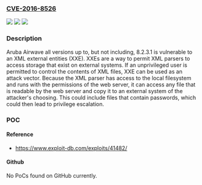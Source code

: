 ### [CVE-2016-8526](https://cve.mitre.org/cgi-bin/cvename.cgi?name=CVE-2016-8526)
![](https://img.shields.io/static/v1?label=Product&message=Aruba%20AirWave&color=blue)
![](https://img.shields.io/static/v1?label=Version&message=all%20versions%20up%20to%2C%20but%20not%20including%2C%208.2.3.1%20&color=brightgreen)
![](https://img.shields.io/static/v1?label=Vulnerability&message=XML%20External%20Entity%20Vulnerability&color=brightgreen)

### Description

Aruba Airwave all versions up to, but not including, 8.2.3.1 is vulnerable to an XML external entities (XXE). XXEs are a way to permit XML parsers to access storage that exist on external systems. If an unprivileged user is permitted to control the contents of XML files, XXE can be used as an attack vector. Because the XML parser has access to the local filesystem and runs with the permissions of the web server, it can access any file that is readable by the web server and copy it to an external system of the attacker's choosing. This could include files that contain passwords, which could then lead to privilege escalation.

### POC

#### Reference
- https://www.exploit-db.com/exploits/41482/

#### Github
No PoCs found on GitHub currently.

